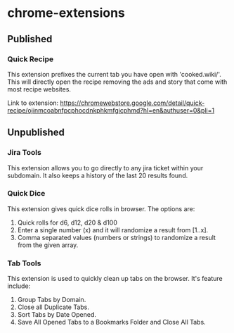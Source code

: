 # chrome-extensions

## Published

### Quick Recipe

This extension prefixes the current tab you have open with 'cooked.wiki/'. This will directly open the recipe removing the ads and story that come with most recipe websites.

Link to extension: https://chromewebstore.google.com/detail/quick-recipe/ojinmcoabnfpcphocdnkphkmfgicphmd?hl=en&authuser=0&pli=1

## Unpublished

### Jira Tools

This extension allows you to go directly to any jira ticket within your subdomain. It also keeps a history of the last 20 results found.

### Quick Dice

This extension gives quick dice rolls in browser. The options are:

1. Quick rolls for d6, d12, d20 & d100
2. Enter a single number (x) and it will randomize a result from [1..x].
3. Comma separated values (numbers or strings) to randomize a result from the given array.

### Tab Tools

This extension is used to quickly clean up tabs on the browser. It's feature include:

1. Group Tabs by Domain.
2. Close all Duplicate Tabs.
3. Sort Tabs by Date Opened.
4. Save All Opened Tabs to a Bookmarks Folder and Close All Tabs.

